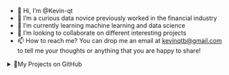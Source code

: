 - 👋 Hi, I’m @Kevin-qt
- 👀 I’m a curious data novice previously worked in the financial industry
- 🌱 I’m currently learning machine learning and data science
- 💞️ I’m looking to collaborate on different interesting projects
- 📫 How to reach me? You can drop me an email at kevinqtb@gmail.com to tell me your thoughts or anything that you are happy to share!
<details>
  <summary>📑My Projects on GitHub</summary>
  [Household Finance Dashboard](https://github.com/Kevin-qt/Household-Finance-Dashboard) <br>
  [Drug Classification](https://github.com/Kevin-qt/DrugABC-Classification) <br>
  [SpaceX Falcon 9 First Stage Landing Prediction](https://github.com/Kevin-qt/SpaceX-Falcon-9-First-Stage-Landing-Prediction) <br>
  [Scratch Game: Shooting Range](https://github.com/Kevin-qt/Scratch-Mini-Project-Shooting-Range) <br>
</details>

<!---
Kevin-qt/Kevin-qt is a ✨ special ✨ repository because its `README.md` (this file) appears on your GitHub profile.
You can click the Preview link to take a look at your changes.
--->
